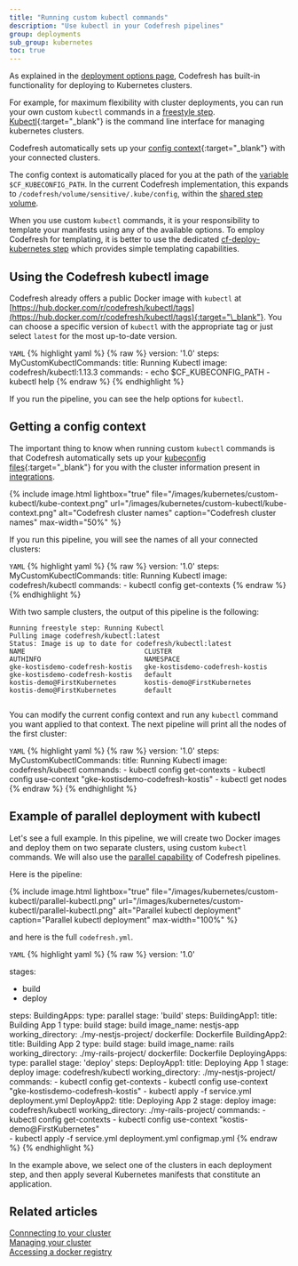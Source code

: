 ```yaml
---
title: "Running custom kubectl commands"
description: "Use kubectl in your Codefresh pipelines"
group: deployments
sub_group: kubernetes
toc: true
---
```


As explained in the [deployment options page]({{site.baseurl}}/docs/deployments/kubernetes/deployment-options-to-kubernetes/), Codefresh has built-in functionality for deploying to Kubernetes clusters.

For example, for maximum flexibility with cluster deployments, you can run your own custom `kubectl` commands in a [freestyle step]({{site.baseurl}}/docs/pipelines/steps/freestyle/).  
[Kubectl](https://kubernetes.io/docs/reference/kubectl/overview/){:target="\_blank"} is the command line interface for managing kubernetes clusters.

Codefresh automatically sets up your [config context](https://kubernetes.io/docs/tasks/access-application-cluster/configure-access-multiple-clusters/){:target="\_blank"} with your connected clusters.

The config context is automatically placed for you at the path of the [variable]({{site.baseurl}}/docs/pipelines/variables/) `$CF_KUBECONFIG_PATH`.
In the current Codefresh implementation, this expands to `/codefresh/volume/sensitive/.kube/config`, within the [shared step volume]({{site.baseurl}}/docs/pipelines/introduction-to-codefresh-pipelines/#sharing-the-workspace-between-build-steps).

When you use custom `kubectl` commands, it is your responsibility to template your manifests using any of the available options. To employ Codefresh for templating, it is better to use the dedicated [cf-deploy-kubernetes step]({{site.baseurl}}/docs/deployments/kubernetes/kubernetes-templating/) which provides simple templating capabilities.

## Using the Codefresh kubectl image

Codefresh already offers a public Docker image with `kubectl` at [https://hub.docker.com/r/codefresh/kubectl/tags](https://hub.docker.com/r/codefresh/kubectl/tags){:target="\_blank"}. You can choose a specific version of `kubectl` with the appropriate tag or just select `latest` for the most up-to-date version.

`YAML`
{% highlight yaml %}
{% raw %}
version: '1.0'
steps:
  MyCustomKubectlCommands:
    title: Running Kubectl
    image: codefresh/kubectl:1.13.3
    commands: 
      - echo $CF_KUBECONFIG_PATH
      - kubectl help
{% endraw %}
{% endhighlight %}

If you run the pipeline, you can see the help options for `kubectl`.

## Getting a config context

The important thing to know when running custom `kubectl` commands is that Codefresh automatically sets up
your [kubeconfig files](https://kubernetes.io/docs/concepts/configuration/organize-cluster-access-kubeconfig/){:target="\_blank"} for you with the cluster information present in [integrations]({{site.baseurl}}/docs/integrations/add-kubernetes-cluster/).

{% include image.html 
lightbox="true" 
file="/images/kubernetes/custom-kubectl/kube-context.png" 
url="/images/kubernetes/custom-kubectl/kube-context.png"
alt="Codefresh cluster names"
caption="Codefresh cluster names"
max-width="50%"
%}

If you run this pipeline, you will see the names of all your connected clusters:

`YAML`
{% highlight yaml %}
{% raw %}
version: '1.0'
steps:
  MyCustomKubectlCommands:
    title: Running Kubectl
    image: codefresh/kubectl
    commands: 
      - kubectl config get-contexts
{% endraw %}
{% endhighlight %}

With two sample clusters, the output of this pipeline is the following:

```
Running freestyle step: Running Kubectl
Pulling image codefresh/kubectl:latest
Status: Image is up to date for codefresh/kubectl:latest
NAME                              CLUSTER                           AUTHINFO                          NAMESPACE
gke-kostisdemo-codefresh-kostis   gke-kostisdemo-codefresh-kostis   gke-kostisdemo-codefresh-kostis   default
kostis-demo@FirstKubernetes       kostis-demo@FirstKubernetes       kostis-demo@FirstKubernetes       default
   
```          

You can modify the current config context and run any `kubectl` command you want applied to that context. The next pipeline will print all the nodes of the first cluster:

`YAML`
{% highlight yaml %}
{% raw %}
version: '1.0'
steps:
  MyCustomKubectlCommands:
    title: Running Kubectl
    image: codefresh/kubectl
    commands: 
      - kubectl config get-contexts
      - kubectl config use-context "gke-kostisdemo-codefresh-kostis"
      - kubectl get nodes
{% endraw %}
{% endhighlight %}

## Example of parallel deployment with kubectl

Let's see a full example. In this pipeline, we will create two Docker images and deploy them on two separate clusters, using custom `kubectl` commands. We will also use the [parallel capability]({{site.baseurl}}/docs/pipelines/advanced-workflows/) of Codefresh pipelines.

Here is the pipeline:

{% include image.html 
lightbox="true" 
file="/images/kubernetes/custom-kubectl/parallel-kubectl.png" 
url="/images/kubernetes/custom-kubectl/parallel-kubectl.png"
alt="Parallel kubectl deployment"
caption="Parallel kubectl deployment"
max-width="100%"
%}

and here is the full `codefresh.yml`.

`YAML`
{% highlight yaml %}
{% raw %}
version: '1.0'

stages:
- build
- deploy

steps:
  BuildingApps:
    type: parallel
    stage: 'build'
    steps:
      BuildingApp1:
        title: Building App 1
        type: build
        stage: build
        image_name: nestjs-app
        working_directory: ./my-nestjs-project/
        dockerfile: Dockerfile
      BuildingApp2:
        title: Building App 2
        type: build
        stage: build
        image_name: rails
        working_directory: ./my-rails-project/
        dockerfile: Dockerfile
  DeployingApps:
    type: parallel
    stage: 'deploy'
    steps:
      DeployApp1:
        title: Deploying App 1
        stage: deploy
        image: codefresh/kubectl
        working_directory: ./my-nestjs-project/
        commands: 
          - kubectl config get-contexts
          - kubectl config use-context "gke-kostisdemo-codefresh-kostis"
          - kubectl apply -f service.yml deployment.yml
      DeployApp2:
        title: Deploying App 2
        stage: deploy
        image: codefresh/kubectl
        working_directory: ./my-rails-project/
        commands: 
          - kubectl config get-contexts
          - kubectl config use-context "kostis-demo@FirstKubernetes"  
          - kubectl apply -f service.yml deployment.yml configmap.yml
{% endraw %}
{% endhighlight %}

In the example above, we select one of the clusters in each deployment step, and then apply several Kubernetes manifests that constitute an application.

## Related articles
[Connnecting to your cluster]({{site.baseurl}}/docs/deploy-to-kubernetes/add-kubernetes-cluster/)  
[Managing your cluster]({{site.baseurl}}/docs/deployments/kubernetes/manage-kubernetes/)  
[Accessing a docker registry]({{site.baseurl}}/docs/deployments/kubernetes/access-docker-registry-from-kubernetes/)  










 